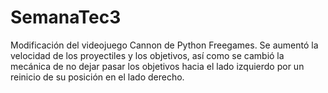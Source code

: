 # SemanaTec3
Modificación del videojuego Cannon de Python Freegames. Se aumentó la velocidad de los proyectiles y los objetivos, así como se cambió la mecánica de no dejar pasar los objetivos hacia el lado izquierdo por un reinicio de su posición en el lado derecho.
